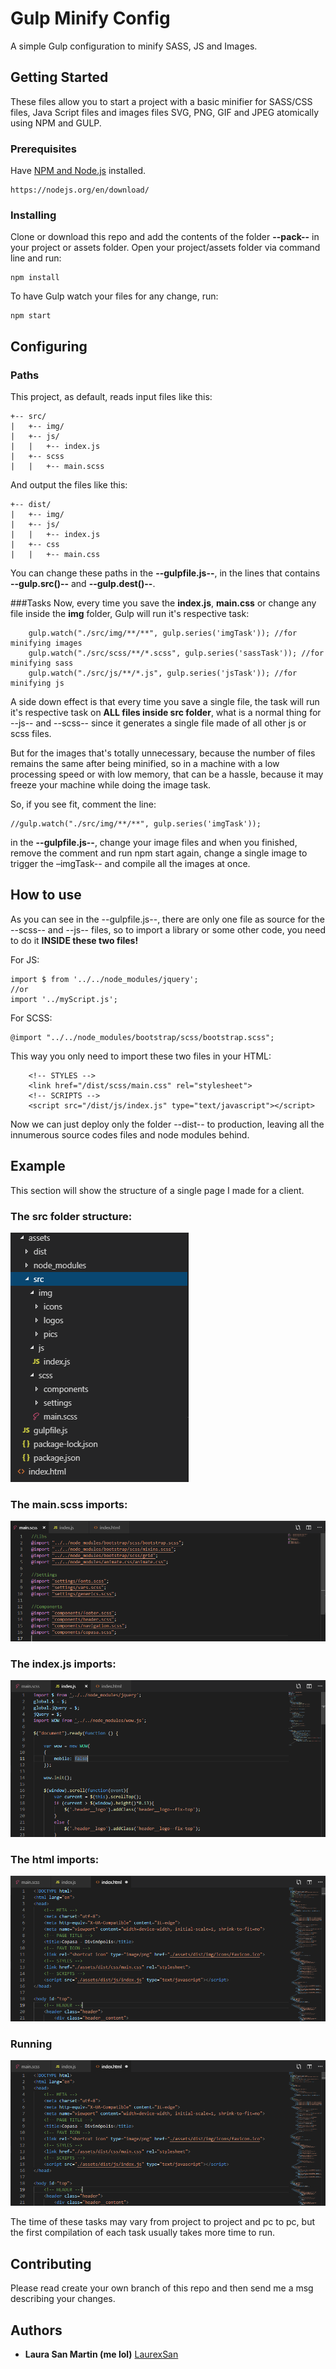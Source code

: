 # Gulp Minify Config
A simple Gulp configuration to minify SASS, JS and Images.

## Getting Started
These files allow you to start a project with a basic minifier for SASS/CSS files, Java Script files and images files SVG, PNG, GIF and JPEG atomically using NPM and GULP.

### Prerequisites
Have [NPM and Node.js](https://pages.github.com/) installed.
```
https://nodejs.org/en/download/
```

### Installing
Clone or download this repo and add the contents of the folder **--pack--** in your project or assets folder.
Open your project/assets folder via command line and run:
```
npm install
```
To have Gulp watch your files for any change, run:
```
npm start
```

## Configuring 
### Paths
This project, as default, reads input files like this:
```
+-- src/
|   +-- img/
|   +-- js/
|   |   +-- index.js
|   +-- scss
|   |   +-- main.scss
```

And output the files like this:
```
+-- dist/
|   +-- img/
|   +-- js/
|   |   +-- index.js
|   +-- css
|   |   +-- main.css
```
You can change these paths in the **--gulpfile.js--**, in the lines that contains **--gulp.src()--** and **--gulp.dest()--**.

###Tasks
Now, every time you save the **index.js**, **main.css** or change any file inside the **img** folder, Gulp will run it's respective task:
```
    gulp.watch("./src/img/**/**", gulp.series('imgTask')); //for minifying images
    gulp.watch("./src/scss/**/*.scss", gulp.series('sassTask')); //for minifying sass
    gulp.watch("./src/js/**/*.js", gulp.series('jsTask')); //for minifying js
```

A side down effect is that every time you save a single file, the task will run it's respective task on **ALL files inside src folder**, what is a normal thing for --js-- and --scss-- since it generates a single file made of all other js or scss files. 

But for the images that's totally unnecessary, because the number of files remains the same after being minified, so in a machine with a low processing speed or with low memory, that can be a hassle, because it may freeze your machine while doing the image task.

So, if you see fit, comment the line:
```
//gulp.watch("./src/img/**/**", gulp.series('imgTask'));

```
in the **--gulpfile.js--**, change your image files and when you finished, remove the comment and run npm start again, change a single image to trigger the –imgTask-- and compile all the images at once.

## How to use
As you can see in the --gulpfile.js--, there are only one file as source for the --scss-- and --js-- files, so to import a library or some other code, you need to do it **INSIDE these two files!**

For JS:
```
import $ from '../../node_modules/jquery';
//or
import '../myScript.js';
```

For SCSS:
```
@import "../../node_modules/bootstrap/scss/bootstrap.scss";
```
This way you only need to import these two files in your HTML:
```
    <!-- STYLES -->
    <link href="/dist/scss/main.css" rel="stylesheet">
    <!-- SCRIPTS -->
    <script src="/dist/js/index.js" type="text/javascript"></script>
```
Now we can just deploy only the folder --dist-- to production, leaving all the innumerous source codes files and node modules behind.

## Example
This section will show the structure of a single page I made for a client.

### The src folder structure:
![alt Source Folder](assets/src.png)

### The main.scss imports:
![alt Source Folder](assets/main-scss.png)

### The index.js imports:
![alt Source Folder](assets/index-js.png)

### The html imports:
![alt Source Folder](assets/html.png)

### Running

![alt Source Folder](assets/html.png)

The time of these tasks may vary from project to project and pc to pc, but the first compilation of each task usually takes more time to run. 

## Contributing
Please read create your own branch of this repo and then send me a msg describing your changes.

## Authors
* **Laura San Martin (me lol)**  [LaurexSan](https://github.com/laurexsan)

